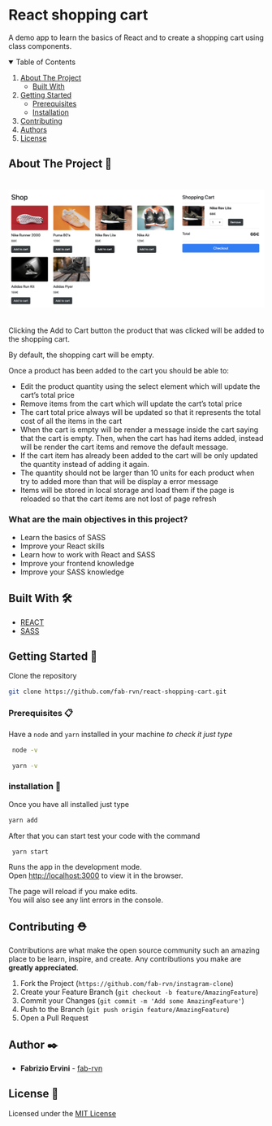 # React shopping cart
A demo app to learn the basics of React and to create a shopping cart using class components.

<!-- TABLE OF CONTENTS -->
<details open="open">
  <summary>Table of Contents</summary>
  <ol>
    <li>
      <a href="#about-the-project-📖">About The Project</a>
      <ul>
        <li><a href="#built-with- 🛠️">Built With</a></li>
      </ul>
    </li>
    <li>
      <a href="#getting-started-🚀">Getting Started</a>
      <ul>
        <li><a href="#prerequisites-📋">Prerequisites</a></li>
        <li><a href="#installation-🔧">Installation</a></li>
      </ul>
    </li>
    <li><a href="#contributing-⛑">Contributing</a></li>
    <li><a href="#author-✒️">Authors</a></li>
    <li><a href="#license-📝">License</a></li>
  </ol>
</details>

## About The Project 📖
<img src="src/img/repo/react-basics-classes-add-to-cart.png" alt="app demo" style="margin: 20px 0">

Clicking the Add to Cart button the product that was clicked will be added to the shopping cart.

By default, the shopping cart will be empty.

Once a product has been added to the cart you should be able to:

- Edit the product quantity using the select element which will update the cart’s total price
- Remove items from the cart which will update the cart’s total price
- The cart total price always will be updated so that it represents the total cost of all the items in the cart
- When the cart is empty will be render a message inside the cart saying that the cart is empty. Then, when the cart has had items added, instead will be render the cart items and remove the default message.
- If the cart item has already been added to the cart will be only updated the quantity instead of adding it again.
- The quantity should not be larger than 10 units for each product when try to added more than that will be display a error message
- Items will be stored in local storage and load them if the page is reloaded so that the cart items are not lost of page refresh


### What are the main objectives in this project?
- Learn the basics of SASS
- Improve your React skills
- Learn how to work with React and SASS
- Improve your frontend knowledge
- Improve your SASS knowledge

## Built With 🛠️

* [REACT](https://reactjs.org/)
* [SASS](https://sass-lang.com/)

## Getting Started 🚀

Clone the repository
   ```bash
   git clone https://github.com/fab-rvn/react-shopping-cart.git
   ```
### Prerequisites 📋

Have a `node` and `yarn` installed in your machine
_to check it just type_
```bash
 node -v
```
```bash
 yarn -v
```
### installation 🔧

Once you have all installed just type

```bash
yarn add
```

After that you can start test your code with the command

```bash
 yarn start
```

Runs the app in the development mode.\
Open [http://localhost:3000](http://localhost:3000) to view it in the browser.

The page will reload if you make edits.\
You will also see any lint errors in the console.


## Contributing ⛑

Contributions are what make the open source community such an amazing place to be learn, inspire, and create. Any contributions you make are **greatly appreciated**.

1. Fork the Project (`https://github.com/fab-rvn/instagram-clone`)
2. Create your Feature Branch (`git checkout -b feature/AmazingFeature`)
3. Commit your Changes (`git commit -m 'Add some AmazingFeature'`)
4. Push to the Branch (`git push origin feature/AmazingFeature`)
5. Open a Pull Request

## Author ✒️

* **Fabrizio Ervini** - [fab-rvn](https://github.com/fab-rvn)

## License 📝

Licensed under the [MIT License](./LICENSE)